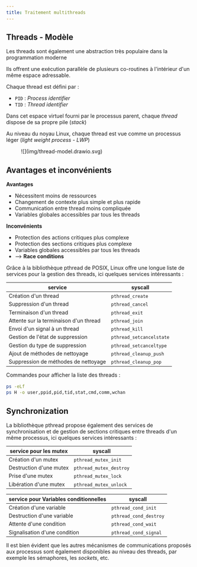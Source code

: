 ```yaml
---
title: Traitement multithreads
---
```


## Threads - Modèle

Les threads sont également une abstraction très populaire dans la
programmation moderne

Ils offrent une exécution parallèle de plusieurs co-routines à
l'intérieur d'un même espace adressable.

Chaque thread est défini par :

- `PID` : _Process identifier_
- `TID` : _Thread identifier_

Dans cet espace virtuel fourni par le processus parent, chaque _thread_
dispose de sa propre pile (_stack_)

Au niveau du noyau Linux, chaque thread est vue comme un processus léger
(_light weight process_ - _LWP_)

<figure markdown>
![](img/thread-model.drawio.svg)
</figure>

## Avantages et inconvénients

**Avantages**

- Nécessitent moins de ressources
- Changement de contexte plus simple et plus rapide
- Communication entre thread moins compliquée
- Variables globales accessibles par tous les threads

**Inconvénients**

- Protection des actions critiques plus complexe
- Protection des sections critiques plus complexe
- Variables globales accessibles par tous les threads
- --> **Race conditions**

Grâce à la bibliothèque pthread de POSIX, Linux offre une longue liste de
services pour la gestion des threads, ici quelques services intéressants :

| service                                | syscall                  |
|----------------------------------------|--------------------------|
| Création d'un thread                   | `pthread_create`         |
| Suppression d'un thread                | `pthread_cancel`         |
| Terminaison d'un thread                | `pthread_exit`           |
| Attente sur la terminaison d'un thread | `pthread_join`           |
| Envoi d'un signal à un thread          | `pthread_kill`           |
| Gestion de l'état de suppression       | `pthread_setcancelstate` |
| Gestion du type de suppression         | `pthread_setcanceltype`  |
| Ajout de méthodes de nettoyage         | `pthread_cleanup_push`   |
| Suppression de méthodes de nettoyage   | `pthread_cleanup_pop`    |

Commandes pour afficher la liste des threads :

```bash
ps -eLf
ps H -o user,ppid,pid,tid,stat,cmd,comm,wchan
```

## Synchronization

La bibliothèque pthread propose également des services de synchronisation
et de gestion de sections critiques entre threads d'un même processus, ici
quelques services intéressants :

| service pour les mutex  | syscall                 |
|-------------------------|-------------------------|
| Création d'un mutex     | `pthread_mutex_init`    |
| Destruction d'une mutex | `pthread_mutex_destroy` |
| Prise d'une mutex       | `pthread_mutex_lock`    |
| Libération d'une mutex  | `pthread_mutex_unlock`  |

| service pour Variables conditionnelles | syscall                |
|----------------------------------------|------------------------|
| Création d'une variable                | `pthread_cond_init`    |
| Destruction d'une variable             | `pthread_cond_destroy` |
| Attente d'une condition                | `pthread_cond_wait`    |
| Signalisation d'une condition          | `pthread_cond_signal`  |

Il est bien évident que les autres mécanismes de communications proposés
aux processus sont également disponibles au niveau des threads, par exemple les
sémaphores, les _sockets_, etc.